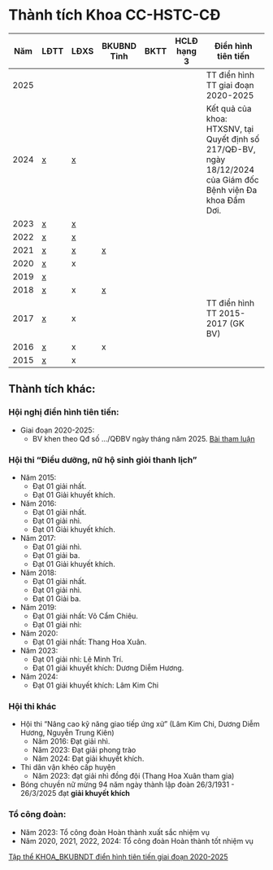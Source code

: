 # Thành tích Khoa CC-HSTC-CĐ

|Năm|LĐTT|LĐXS|BKUBND Tỉnh|BKTT|HCLĐ hạng 3|Điển hình tiên tiến|
|-- |--  |--  |--         |--  |--         |--                 |
|2025||||||TT điển hình TT giai đoạn 2020-2025
|2024|[x](https://drive.google.com/file/d/1tUla8eosFwisuMrbftztzUJzTrpQkyrT/view?usp=sharing) |[x]()|   |   |   |Kết quả của khoa: HTXSNV, tại Quyết định số 217/QĐ-BV, ngày 18/12/2024 của Giám đốc Bệnh viện Đa khoa Đầm Dơi.
|2023|[x](https://drive.google.com/file/d/1mtNtPfnZROcgph8QGNaQU0pRX0NssUhn/view?usp=sharing) |[x](https://drive.google.com/file/d/13X7q3qQlreivF-AygUiC2WDxc4W35xI_/view?usp=sharing)|   |
|2022|[x](https://drive.google.com/file/d/1L8hYa2fzH1_7nbB-1JkWND4Sbrng_DoE/view?usp=sharing) |[x](https://drive.google.com/file/d/1sD01-QSpwabTLEt47vP9XkdkR6x6XIxJ/view?usp=sharing)|   |
|2021|[x](https://drive.google.com/file/d/1pE1UkJyqRKgTuYETerBZRUkYYu5OO6mj/view?usp=sharing) |[x](https://drive.google.com/file/d/1rnsaEs2DJ5ef2te0LHX4PdgZp7zZCc_K/view?usp=sharing)|[x](https://drive.google.com/file/d/1boQJBLZcTzMUZBgUR3Mq3AMimfHQQRUo/view?usp=sharing)|
|2020|[x](https://drive.google.com/file/d/1ICeCylVByA1y0KUflZG2UspVbQ0cLuTl/view?usp=sharing) | x |   |
|2019|[x](https://drive.google.com/file/d/1gRuMhkuMmMd1CsKPhVOIUGqofGzsZA-d/view?usp=sharing) |   |   |
|2018|[x](https://drive.google.com/file/d/1c3fAKNkgwXae0l9Aaj70bTmRI1KeAyTc/view?usp=sharing) | x |[x](https://drive.google.com/file/d/1P92-GRzNqRZCFuDBm7AdIOjYdIl5stjV/view?usp=sharing)|
|2017|[x](https://drive.google.com/file/d/1n2MSqmh-nd7Oo2L7sk4L517d_tj_brV2/view?usp=sharing) | x |   |   |   |TT điển hình TT 2015-2017 (GK BV)
|2016|[x](https://drive.google.com/file/d/11Lu7xpX3S-z3WfWw-GvEjS_P4tL3EO4z/view?usp=sharing) | x | x |
|2015|[x](https://drive.google.com/file/d/1LD3cOSyMMncogk0atIVOVYUDWxfs-rWc/view?usp=sharing) | x |   |

## Thành tích khác:

### Hội nghị điển hình tiên tiến:
  - Giai đoạn 2020-2025:
    - BV khen theo Qđ số .../QĐBV ngày tháng năm 2025. [Bài tham luận](https://docs.google.com/document/d/e/2PACX-1vRYALapNcC2vmVUTbXgG9QyhZn-wGsnuQ_snGxC0yRn9Lgp16v_PtTOB2puXJxALA/pub) 

### Hội thi “Điều dưỡng, nữ hộ sinh giỏi thanh lịch”
  - Năm 2015:
    - Đạt 01 giải nhất.
    - Đạt 01 Giải khuyết khích.
  - Năm 2016:
    - Đạt 01 giải nhất.
    - Đạt 01 giải nhì.
    - Đạt 01 Giải khuyết khích.
  - Năm 2017:
    - Đạt 01 giải nhì.
    - Đạt 01 giải ba.
    - Đạt 01 Giải khuyết khích.
  - Năm 2018:
    - Đạt 01 giải nhất.
    - Đạt 01 giải nhì.
    - Đạt 01 Giải ba.
  - Năm 2019:
    - Đạt 01 giải nhất: Võ Cẩm Chiêu.
    - Đạt 01 giải nhì:
  - Năm 2020:
    - Đạt 01 giải nhất: Thang Hoa Xuân.
  - Năm 2023:
    - Đạt 01 giải nhì: Lê Minh Trí.
    - Đạt 01 giải khuyết khích: Dương Diễm Hương.
  - Năm 2024:
    - Đạt 01 giải khuyết khích: Lâm Kim Chi

### Hội thi khác
- Hội thi “Nâng cao kỹ năng giao tiếp ứng xử” (Lâm Kim Chi, Dương Diễm Hương, Nguyễn Trung Kiên)
  - Năm 2016: Đạt giải nhì.
  - Năm 2023: Đạt giải phong trào
  - Năm 2024: Đạt giải khuyết khích.
- Thi dân vận khéo cấp huyện
  - Năm 2023: đạt giải nhì đồng đội (Thang Hoa Xuân tham gia)
- Bóng chuyền nữ mừng 94 năm ngày thành lập đoàn 26/3/1931 - 26/3/2025 đạt **giải khuyết khích**

### Tổ công đoàn:
- Năm 2023: Tổ công đoàn Hoàn thành xuất sắc nhiệm vụ
- Năm 2020, 2021, 2022, 2024: Tổ công đoàn Hoàn thành tốt nhiệm vụ


[Tập thể KHOA_BKUBNDT điển hình tiên tiến giai đoạn 2020-2025](https://github.com/user-attachments/files/19383156/M.u.t.p.th.KHOA_BKUBNDT.di.n.hinh.tien.ti.n.giai.do.n.2020-2025.docx)
